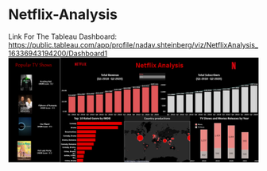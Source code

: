# Netflix-Analysis
Link For The Tableau Dashboard:
https://public.tableau.com/app/profile/nadav.shteinberg/viz/NetflixAnalysis_16336943194200/Dashboard1
![](Dashboard.png)
